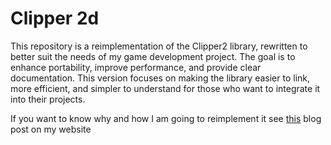 # Clipper 2d
 
This repository is a reimplementation of the Clipper2 library, rewritten to better suit the needs of my game development project.
The goal is to enhance portability, improve performance, and provide clear documentation. This version focuses on making the library
easier to link, more efficient, and simpler to understand for those who want to integrate it into their projects.

If you want to know why and how I am going to reimplement it see [this](https://babykaban.github.io/blog/2024/clipper2-reimplementation/) blog post on my website
